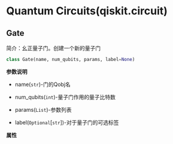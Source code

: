 # Quantum Circuits(qiskit.circuit)

## Gate

简介：幺正量子门。创建一个新的量子门

```python
class Gate(name, num_qubits, params, label=None)
```

**参数说明**

+ name(`str`)-门的Qobj名

+ num_qubits(`int`)-量子门作用的量子比特数
+ params(`List`)-参数列表
+ label(`Optional`[`str`])-对于量子门的可选标签

**属性**

